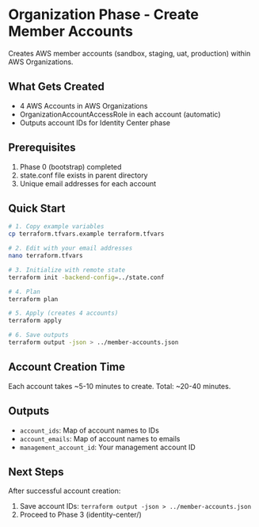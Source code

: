 # Organization Phase - Create Member Accounts

Creates AWS member accounts (sandbox, staging, uat, production) within AWS Organizations.

## What Gets Created

- 4 AWS Accounts in AWS Organizations
- OrganizationAccountAccessRole in each account (automatic)
- Outputs account IDs for Identity Center phase

## Prerequisites

1. Phase 0 (bootstrap) completed
2. state.conf file exists in parent directory
3. Unique email addresses for each account

## Quick Start

```bash
# 1. Copy example variables
cp terraform.tfvars.example terraform.tfvars

# 2. Edit with your email addresses
nano terraform.tfvars

# 3. Initialize with remote state
terraform init -backend-config=../state.conf

# 4. Plan
terraform plan

# 5. Apply (creates 4 accounts)
terraform apply

# 6. Save outputs
terraform output -json > ../member-accounts.json
```

## Account Creation Time

Each account takes ~5-10 minutes to create. Total: ~20-40 minutes.

## Outputs

- `account_ids`: Map of account names to IDs
- `account_emails`: Map of account names to emails
- `management_account_id`: Your management account ID

## Next Steps

After successful account creation:
1. Save account IDs: `terraform output -json > ../member-accounts.json`
2. Proceed to Phase 3 (identity-center/)
